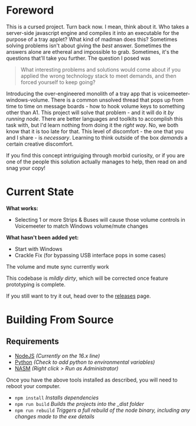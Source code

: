 # Foreword

This is a cursed project. Turn back now. I mean, think about it. Who takes a server-side javascript engine and compiles it into an executable for the purpose of a tray applet? What kind of madman does this? Sometimes solving problems isn't about giving the *best* answer. Sometimes the answers alone are ethereal and impossible to grab. Sometimes, it's the questions that'll take you further. The question I posed was

> What interesting problems and solutions would come about if you applied the wrong technology stack to meet demands, and then forced yourself to keep going?

Introducing the over-engineered monolith of a tray app that is voicemeeter-windows-volume. There is a common unsolved thread that pops up from time to time on message boards - how to hook volume keys to something other than A1. This project will solve that problem - and it will do it *by running node*. There are better languages and toolkits to accomplish this task with, but I'd learn nothing from doing it the *right way*. No, we both know that it is too late for that. This level of discomfort  - the one that you and I share - is *necessary*. Learning to think outside of the box *demands* a certain creative discomfort.

If you find this concept intriguiging through morbid curiosity, or if you are one of the people this solution actually manages to help, then read on and snag your copy!

# Current State

**What works:**
- Selecting 1 or more Strips & Buses will cause those volume controls in Voicemeeter to match Windows volume/mute changes

**What hasn't been added yet:**
- Start with Windows
- Crackle Fix (for bypassing USB interface pops in some cases)

The volume and mute sync currently work

This codebase is *mildly dirty*, which will be corrected once feature prototyping is complete.

If you still want to try it out, head over to the [releases](https://github.com/Frosthaven/voicemeeter-windows-volume/releases/) page.

# Building From Source

## Requirements

- [NodeJS](https://nodejs.org/) _(Currently on the 16.x line)_
- [Python](https://www.python.org/downloads/) _(Check to add python to environmental variables)_
- [NASM](https://www.nasm.us/pub/nasm/releasebuilds/2.15.04/) _(Right click > Run as Administrator)_

Once you have the above tools installed as described, you will need to reboot your computer.

- `npm install` _Installs dependencies_
- `npm run build` _Builds the projects into the \_dist folder_
- `npm run rebuild` _Triggers a full rebuild of the node binary, including any changes made to the exe details_
